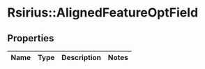 # Rsirius::AlignedFeatureOptField


## Properties
Name | Type | Description | Notes
------------ | ------------- | ------------- | -------------


